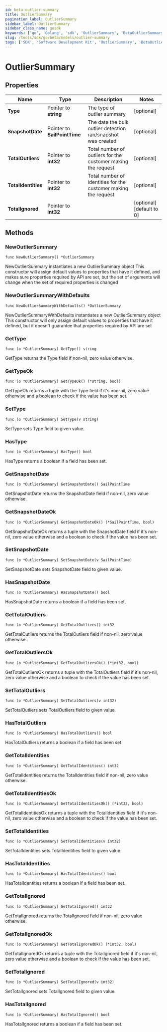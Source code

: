 ```yaml
---
id: beta-outlier-summary
title: OutlierSummary
pagination_label: OutlierSummary
sidebar_label: OutlierSummary
sidebar_class_name: gosdk
keywords: ['go', 'Golang', 'sdk', 'OutlierSummary', 'BetaOutlierSummary'] 
slug: /tools/sdk/go/beta/models/outlier-summary
tags: ['SDK', 'Software Development Kit', 'OutlierSummary', 'BetaOutlierSummary']
---
```


# OutlierSummary

## Properties

Name | Type | Description | Notes
------------ | ------------- | ------------- | -------------
**Type** | Pointer to **string** | The type of outlier summary | [optional] 
**SnapshotDate** | Pointer to **SailPointTime** | The date the bulk outlier detection ran/snapshot was created | [optional] 
**TotalOutliers** | Pointer to **int32** | Total number of outliers for the customer making the request | [optional] 
**TotalIdentities** | Pointer to **int32** | Total number of identities for the customer making the request | [optional] 
**TotalIgnored** | Pointer to **int32** |  | [optional] [default to 0]

## Methods

### NewOutlierSummary

`func NewOutlierSummary() *OutlierSummary`

NewOutlierSummary instantiates a new OutlierSummary object
This constructor will assign default values to properties that have it defined,
and makes sure properties required by API are set, but the set of arguments
will change when the set of required properties is changed

### NewOutlierSummaryWithDefaults

`func NewOutlierSummaryWithDefaults() *OutlierSummary`

NewOutlierSummaryWithDefaults instantiates a new OutlierSummary object
This constructor will only assign default values to properties that have it defined,
but it doesn't guarantee that properties required by API are set

### GetType

`func (o *OutlierSummary) GetType() string`

GetType returns the Type field if non-nil, zero value otherwise.

### GetTypeOk

`func (o *OutlierSummary) GetTypeOk() (*string, bool)`

GetTypeOk returns a tuple with the Type field if it's non-nil, zero value otherwise
and a boolean to check if the value has been set.

### SetType

`func (o *OutlierSummary) SetType(v string)`

SetType sets Type field to given value.

### HasType

`func (o *OutlierSummary) HasType() bool`

HasType returns a boolean if a field has been set.

### GetSnapshotDate

`func (o *OutlierSummary) GetSnapshotDate() SailPointTime`

GetSnapshotDate returns the SnapshotDate field if non-nil, zero value otherwise.

### GetSnapshotDateOk

`func (o *OutlierSummary) GetSnapshotDateOk() (*SailPointTime, bool)`

GetSnapshotDateOk returns a tuple with the SnapshotDate field if it's non-nil, zero value otherwise
and a boolean to check if the value has been set.

### SetSnapshotDate

`func (o *OutlierSummary) SetSnapshotDate(v SailPointTime)`

SetSnapshotDate sets SnapshotDate field to given value.

### HasSnapshotDate

`func (o *OutlierSummary) HasSnapshotDate() bool`

HasSnapshotDate returns a boolean if a field has been set.

### GetTotalOutliers

`func (o *OutlierSummary) GetTotalOutliers() int32`

GetTotalOutliers returns the TotalOutliers field if non-nil, zero value otherwise.

### GetTotalOutliersOk

`func (o *OutlierSummary) GetTotalOutliersOk() (*int32, bool)`

GetTotalOutliersOk returns a tuple with the TotalOutliers field if it's non-nil, zero value otherwise
and a boolean to check if the value has been set.

### SetTotalOutliers

`func (o *OutlierSummary) SetTotalOutliers(v int32)`

SetTotalOutliers sets TotalOutliers field to given value.

### HasTotalOutliers

`func (o *OutlierSummary) HasTotalOutliers() bool`

HasTotalOutliers returns a boolean if a field has been set.

### GetTotalIdentities

`func (o *OutlierSummary) GetTotalIdentities() int32`

GetTotalIdentities returns the TotalIdentities field if non-nil, zero value otherwise.

### GetTotalIdentitiesOk

`func (o *OutlierSummary) GetTotalIdentitiesOk() (*int32, bool)`

GetTotalIdentitiesOk returns a tuple with the TotalIdentities field if it's non-nil, zero value otherwise
and a boolean to check if the value has been set.

### SetTotalIdentities

`func (o *OutlierSummary) SetTotalIdentities(v int32)`

SetTotalIdentities sets TotalIdentities field to given value.

### HasTotalIdentities

`func (o *OutlierSummary) HasTotalIdentities() bool`

HasTotalIdentities returns a boolean if a field has been set.

### GetTotalIgnored

`func (o *OutlierSummary) GetTotalIgnored() int32`

GetTotalIgnored returns the TotalIgnored field if non-nil, zero value otherwise.

### GetTotalIgnoredOk

`func (o *OutlierSummary) GetTotalIgnoredOk() (*int32, bool)`

GetTotalIgnoredOk returns a tuple with the TotalIgnored field if it's non-nil, zero value otherwise
and a boolean to check if the value has been set.

### SetTotalIgnored

`func (o *OutlierSummary) SetTotalIgnored(v int32)`

SetTotalIgnored sets TotalIgnored field to given value.

### HasTotalIgnored

`func (o *OutlierSummary) HasTotalIgnored() bool`

HasTotalIgnored returns a boolean if a field has been set.


